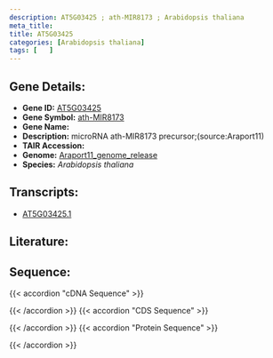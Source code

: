 ```yaml
---
description: AT5G03425 ; ath-MIR8173 ; Arabidopsis thaliana
meta_title:
title: AT5G03425
categories: [Arabidopsis thaliana]
tags: [   ]
---
```


## Gene Details:
- **Gene ID:** [AT5G03425](https://www.arabidopsis.org/locus?name=AT5G03425)
- **Gene Symbol:** <u>ath-MIR8173</u>
- **Gene Name:** 
- **Description:**   microRNA ath-MIR8173 precursor;(source:Araport11)
- **TAIR Accession:** 
- **Genome:** [Araport11_genome_release](https://www.arabidopsis.org/download/list?dir=Genes%2FAraport11_genome_release)
- **Species:** *Arabidopsis thaliana*

## Transcripts:
   -  [AT5G03425.1](https://www.arabidopsis.org/gene?name=AT5G03425.1)
## Literature:
## Sequence:
{{< accordion "cDNA Sequence" >}}

{{< /accordion >}}
{{< accordion "CDS Sequence" >}}

{{< /accordion >}}
{{< accordion "Protein Sequence" >}}

{{< /accordion >}}
